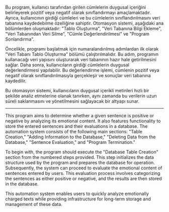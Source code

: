 Bu program, kullanıcı tarafından girilen cümlelerin duygusal içeriğini belirleyerek pozitif veya negatif olarak sınıflandırmayı amaçlamaktadır. Ayrıca, kullanıcının girdiği cümleleri ve bu cümlelerin sınıflandırılmasını veri tabanına kaydedebilme özelliğine sahiptir. Otomasyon sistemi, aşağıdaki ana bölümlerden oluşmaktadır: "Tablo Oluşturma", "Veri Tabanına Bilgi Ekleme", "Veri Tabanından Veri Silme", "Cümle Değerlendirilmesi" ve "Program Sonlandırma".

Öncelikle, programı başlatmak için numaralandırılmış adımlardan ilk olarak "Veri Tabanı Tablo Oluşturma" bölümü çalıştırılmalıdır. Bu adım, programın kullanacağı veri yapısını oluşturarak veri tabanının hazır hale getirilmesini sağlar. Daha sonra, kullanıcıların girdiği cümlelerin duygusal değerlendirmesi yapılabilir. Bu değerlendirme işlemi, cümlenin pozitif veya negatif olarak sınıflandırılmasıyla gerçekleşir ve sonuçlar veri tabanına kaydedilir.

Bu otomasyon sistemi, kullanıcıların duygusal içerikli metinleri hızlı bir şekilde analiz etmelerine olanak tanırken, aynı zamanda bu verilerin uzun süreli saklanmasını ve yönetilmesini sağlayacak bir altyapı sunar.

--------------------------------------------------

This program aims to determine whether a given sentence is positive or negative by analyzing its emotional content. It also features functionality to store the entered sentences and their evaluations in a database. The automation system consists of the following main sections: "Table Creation," "Adding Information to the Database," "Deleting Data from the Database," "Sentence Evaluation," and "Program Termination."

To begin with, the program should execute the "Database Table Creation" section from the numbered steps provided. This step initializes the data structure used by the program and prepares the database for operation. Subsequently, the system can proceed to evaluate the emotional content of sentences entered by users. This evaluation process involves categorizing the sentences as either positive or negative, and the results are then stored in the database.

This automation system enables users to quickly analyze emotionally charged texts while providing infrastructure for long-term storage and management of these data.
